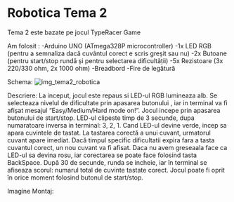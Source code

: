 # Robotica Tema 2

Tema 2 este bazate pe jocul TypeRacer Game 

Am folosit : 
   -Arduino UNO (ATmega328P microcontroller)
   -1x LED RGB (pentru a semnaliza dacă cuvântul corect e scris greșit sau nu)
   -2x Butoane (pentru start/stop rundă și pentru selectarea dificultății)
   -5x Rezistoare (3x 220/330 ohm, 2x 1000 ohm)
   -Breadbord
   -Fire de legătură



   
Schema:
    ![img_tema2_robotica](https://github.com/user-attachments/assets/c9ed7270-35f3-40c1-94e3-d5dea6404040)




Descriere:
    La inceput, jocul este repaus si LED-ul RGB lumineaza alb. Se selecteaza nivelul de dificultate prin apasarea butonului , iar in terminal va fi 
    afișat mesajul “Easy/Medium/Hard mode on!”. Jocul incepe prin apasarea butonului de start/stop. LED-ul clipeste timp de 3 secunde, dupa
    numaratoare inversa in terminal: 3, 2, 1. Cand LED-ul devine verde, incep sa apara cuvintele de tastat. La tastarea corectă a unui cuvant, urmatorul cuvant 
    apare imediat. Dacă timpul specific dificultatii expira fara a tasta cuvantul corect, un nou cuvant va fi afisat. Daca nu avem  greseaala face ca LED-ul sa 
    devina rosu, iar corectarea se poate face folosind tasta BackSpace. După 30 de secunde, runda se incheie, iar în terminal se afiseaza scorul: numarul total 
    de cuvinte  tastate corect. Jocul poate fi oprit în orice moment folosind butonul de start/stop.

Imagine Montaj:

   
